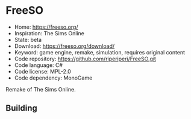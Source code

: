 # FreeSO

- Home: https://freeso.org/
- Inspiration: The Sims Online
- State: beta
- Download: https://freeso.org/download/
- Keyword: game engine, remake, simulation, requires original content
- Code repository: https://github.com/riperiperi/FreeSO.git
- Code language: C#
- Code license: MPL-2.0
- Code dependency: MonoGame

Remake of The Sims Online.

## Building
